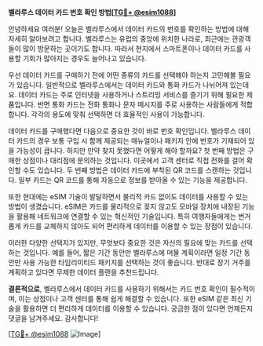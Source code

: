 **벨라루스 데이터 카드 번호 확인 방법[[TG💪+ @esim1088](https://t.me/s/esim1088)]**

안녕하세요 여러분! 오늘은 벨라루스에서 데이터 카드의 번호를 확인하는 방법에 대해 자세히 알아보려고 합니다. 벨라루스는 유럽의 중앙에 위치한 나라로, 최근에는 관광객들이 많이 방문하는 곳이기도 합니다. 따라서 현지에서 스마트폰이나 데이터 카드를 사용할 기회가 많아지는 경우도 늘어나고 있습니다.

우선 데이터 카드를 구매하기 전에 어떤 종류의 카드를 선택해야 하는지 고민해볼 필요가 있습니다. 일반적으로 벨라루스에서는 데이터 카드와 통화 카드가 나뉘어져 있는데요. 데이터 카드는 주로 인터넷을 사용하거나 스트리밍 서비스를 즐기기 위해 필요한 제품입니다. 반면 통화 카드는 전화 통화나 문자 메시지를 주로 사용하는 사람들에게 적합합니다. 각각의 용도에 맞춰 선택하면 더 효율적인 사용이 가능합니다.

데이터 카드를 구매했다면 다음으로 중요한 것이 바로 번호 확인입니다. 벨라루스 데이터 카드의 경우 보통 구입 시 함께 제공되는 매뉴얼이나 패키지 안에 번호가 기재되어 있을 가능성이 큽니다. 하지만 만약 찾지 못했다면 어떻게 해야 할까요? 첫 번째 방법은 구매한 상점이나 대리점에 문의하는 것입니다. 이곳에서 고객 센터로 직접 전화를 걸어 확인할 수도 있습니다. 두 번째 방법은 데이터 카드에 부착된 QR 코드를 스캔하는 것입니다. 일부 카드는 QR 코드를 통해 자동으로 정보를 받아올 수 있는 기능을 제공합니다.

또한 현대에는 eSIM 기술이 발달하면서 물리적 카드 없이도 데이터를 사용할 수 있는 방법이 생겼습니다. eSIM은 카드를 물리적으로 꽂지 않고도 모바일 장치에 내장된 기능을 활용해 네트워크에 연결할 수 있는 혁신적인 기술입니다. 특히 여행자들에게는 번거롭게 카드를 교체하지 않아도 되어 편리하게 데이터를 이용할 수 있는 장점이 있습니다.

이러한 다양한 선택지가 있지만, 무엇보다 중요한 것은 자신의 필요에 맞는 카드를 선택하는 것입니다. 예를 들어, 짧은 기간 동안만 벨라루스에 머물 계획이라면 일정 기간 동안만 사용 가능한 타임리미티드 패키지를 선택하는 것이 좋습니다. 반대로 장기 거주를 계획하고 있다면 무제한 데이터 플랜을 추천드립니다.

**결론적으로**, 벨라루스에서 데이터 카드를 사용하기 위해서는 카드 번호 확인이 필수적이며, 이는 상점이나 고객 센터를 통해 쉽게 해결할 수 있습니다. 또한 eSIM 같은 최신 기술을 활용하면 더 편리하게 데이터를 이용할 수 있습니다. 궁금한 점이 있다면 언제든지 댓글을 남겨주세요. 감사합니다!

[[TG💪+ @esim1088](https://t.me/s/esim1088) ![Image](https://i.postimg.cc/Y0z9fWf4/image.png)]